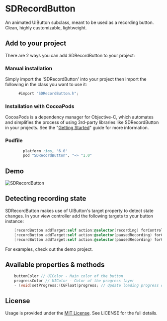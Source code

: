 # SDRecordButton
An animated UIButton subclass, meant to be used as a recording button. Clean, highly customizable, lightweight.


## Add to your project
 
There are 2 ways you can add SDRecordButton to your project:
 
### Manual installation
 
 Simply import the 'SDRecordButton' into your project then import the following in the class you want to use it: 
 ```objective-c
       #import "SDRecordButton.h";
 ```      
### Installation with CocoaPods

CocoaPods is a dependency manager for Objective-C, which automates and simplifies the process of using 3rd-party libraries like SDRecordButton in your projects. See the "[Getting Started](http://guides.cocoapods.org/syntax/podfile.html)" guide for more information.

### Podfile
```ruby
        platform :ios, '6.0'
        pod "SDRecordButton", "~> "1.0"
```

## Demo
![SDRecordButton](https://dl.dropboxusercontent.com/s/crzbg43r26euip9/demo.gif?dl=0)

## Detecting recording state

SDRecordButton makes use of UIButton's target property to detect state changes. In your view controller add the following targets to your button instance:
```objective-c
    [recordButton addTarget:self action:@selector(recording) forControlEvents:UIControlEventTouchDown];
    [recordButton addTarget:self action:@selector(pausedRecording) forControlEvents:UIControlEventTouchUpInside];
    [recordButton addTarget:self action:@selector(pausedRecording) forControlEvents:UIControlEventTouchUpOutside];

```
For examples, check out the demo project. 

## Available properties & methods
```objective-c
    buttonColor // UIColor - Main color of the button
    progressColor // UIColor - Color of the progress layer
    - (void)setProgress:(CGFloat)progress; // Update loading progress of the button. From 0.0 to 1.0.
```

## License
Usage is provided under the [MIT License](http://http//opensource.org/licenses/mit-license.php). See LICENSE for the full details.